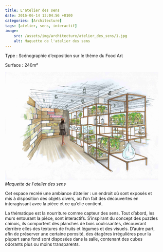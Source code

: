```yaml
---
title: L'atelier des sens
date: 2016-06-14 13:04:56 +0100
categories: [Architecture]
tags: [atelier, sens, interactif]
image:
    src: /assets/img/architecture/atelier_des_sens/1.jpg
    alt: Maquette de l'atelier des sens
---
```


Type : Scénographie d’exposition sur le thème du Food Art

Surface : 240m²

![Maquette de l'atelier des sens](/assets/img/architecture/atelier_des_sens/2.jpg)
_Maquette de l'atelier des sens_

Cet espace recréé une ambiance d’atelier : un endroit où sont exposés et mis à disposition des objets divers, où 
l’on fait des découvertes en interagissant avec la pièce et ce qu’elle contient.

La thématique est la nourriture comme capteur des sens. Tout d’abord, les murs entourant la pièce, sont interactifs. 
S’inspirant du concept des puzzles chinois, ils comportent des planches de bois coulissantes, découvrant derrière 
elles des textures de fruits et légumes et des visuels. D’autre part, afin de préserver une certaine porosité, 
des étagères irrégulières pour la plupart sans fond sont disposées dans la salle, contenant des cubes odorants 
plus ou moins transparents.